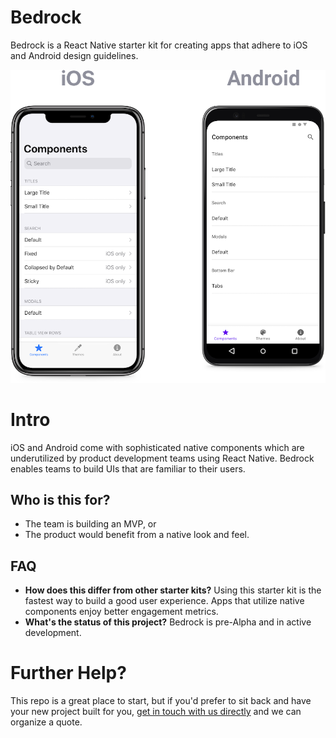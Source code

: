 # Bedrock
Bedrock is a React Native starter kit for creating apps that adhere to iOS and Android design guidelines.

![iOS and Android](ios-android-demo.png)

# Intro
iOS and Android come with sophisticated native components which are underutilized by product development teams using React Native. Bedrock enables teams to build UIs that are familiar to their users.

## Who is this for?
- The team is building an MVP, or
- The product would benefit from a native look and feel.


## FAQ
- **How does this differ from other starter kits?** Using this starter kit is the fastest way to build a good user experience. Apps that utilize native components enjoy better engagement metrics.
- **What's the status of this project?** Bedrock is pre-Alpha and in active development.

# Further Help?
This repo is a great place to start, but if you'd prefer to sit back and have your new project built for you, [get in touch with us directly](https://foundationlabs.io) and we can organize a quote.
